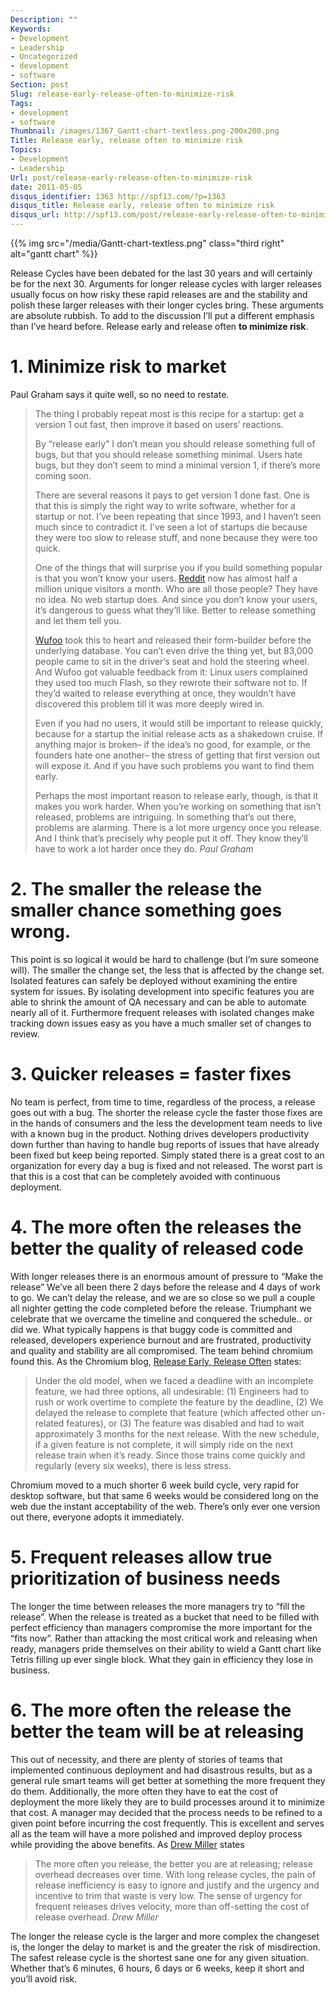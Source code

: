 ```yaml
---
Description: ""
Keywords:
- Development
- Leadership
- Uncategorized
- development
- software
Section: post
Slug: release-early-release-often-to-minimize-risk
Tags:
- development
- software
Thumbnail: /images/1367_Gantt-chart-textless.png-200x200.png
Title: Release early, release often to minimize risk
Topics:
- Development
- Leadership
Url: post/release-early-release-often-to-minimize-risk
date: 2011-05-05
disqus_identifier: 1363 http://spf13.com/?p=1363
disqus_title: Release early, release often to minimize risk
disqus_url: http://spf13.com/post/release-early-release-often-to-minimize-risk/
---
```


{{% img src="/media/Gantt-chart-textless.png" class="third right" alt="gantt chart" %}}

Release Cycles have been debated for the last 30 years and will
certainly be for the next 30. Arguments for longer release cycles with
larger releases usually focus on how risky these rapid releases are and
the stability and polish these larger releases with their longer cycles
bring. These arguments are absolute rubbish. To add to the discussion
I’ll put a different emphasis than I’ve heard before. Release early and
release often **to minimize risk**.

# 1. Minimize risk to market

Paul Graham says it quite well, so no need to restate.

> The thing I probably repeat most is this recipe for a startup: get a
> version 1 out fast, then improve it based on users’ reactions.
>
> By “release early” I don’t mean you should release something full of
> bugs, but that you should release something minimal. Users hate bugs,
> but they don’t seem to mind a minimal version 1, if there’s more
> coming soon.
>
> There are several reasons it pays to get version 1 done fast. One is
> that this is simply the right way to write software, whether for a
> startup or not. I’ve been repeating that since 1993, and I haven’t
> seen much since to contradict it. I’ve seen a lot of startups die
> because they were too slow to release stuff, and none because they
> were too quick.
>
> One of the things that will surprise you if you build something
> popular is that you won’t know your
> users. [Reddit](http://reddit.com/) now has almost half a million
> unique visitors a month. Who are all those people? They have no idea.
> No web startup does. And since you don’t know your users, it’s
> dangerous to guess what they’ll like. Better to release something and
> let them tell you.
>
> [Wufoo](http://wufoo.com/) took this to heart and released their
> form-builder before the underlying database. You can’t even drive the
> thing yet, but 83,000 people came to sit in the driver’s seat and hold
> the steering wheel. And Wufoo got valuable feedback from it: Linux
> users complained they used too much Flash, so they rewrote their
> software not to. If they’d waited to release everything at once, they
> wouldn’t have discovered this problem till it was more deeply wired
> in.
>
> Even if you had no users, it would still be important to release
> quickly, because for a startup the initial release acts as a shakedown
> cruise. If anything major is broken– if the idea’s no good, for
> example, or the founders hate one another– the stress of getting that
> first version out will expose it. And if you have such problems you
> want to find them early.
>
> Perhaps the most important reason to release early, though, is that it
> makes you work harder. When you’re working on something that isn’t
> released, problems are intriguing. In something that’s out there,
> problems are alarming. There is a lot more urgency once you release.
> And I think that’s precisely why people put it off. They know they’ll
> have to work a lot harder once they do. <cite> Paul Graham</cite>

# 2. The smaller the release the smaller chance something goes wrong.

This point is so logical it would be hard to challenge (but I’m sure
someone will). The smaller the change set, the less that is affected by
the change set. Isolated features can safely be deployed without
examining the entire system for issues. By isolating development into
specific features you are able to shrink the amount of QA necessary and
can be able to automate nearly all of it. Furthermore frequent releases
with isolated changes make tracking down issues easy as you have a much
smaller set of changes to review.

# 3. Quicker releases = faster fixes

No team is perfect, from time to time, regardless of the process, a
release goes out with a bug. The shorter the release cycle the faster
those fixes are in the hands of consumers and the less the development
team needs to live with a known bug in the product. Nothing drives
developers productivity down further than having to handle bug reports
of issues that have already been fixed but keep being reported. Simply
stated there is a great cost to an organization for every day a bug is
fixed and not released. The worst part is that this is a cost that can
be completely avoided with continuous deployment.

# 4. The more often the releases the better the quality of released code

With longer releases there is an enormous amount of pressure to “Make
the release” We’ve all been there 2 days before the release and 4 days
of work to go. We can’t delay the release, and we are so close so we
pull a couple all nighter getting the code completed before the release.
Triumphant we celebrate that we overcame the timeline and conquered the
schedule.. or did we. What typically happens is that buggy code is
committed and released, developers experience burnout and are
frustrated, productivity and quality and stability are all compromised.
The team behind chromium found this. As the Chromium blog, [Release
Early, Release
Often](http://blog.chromium.org/2010/07/release-early-release-often.html)
states:

> Under the old model, when we faced a deadline with an incomplete
> feature, we had three options, all undesirable: (1) Engineers had to
> rush or work overtime to complete the feature by the deadline, (2) We
> delayed the release to complete that feature (which affected other
> un-related features), or (3) The feature was disabled and had to wait
> approximately 3 months for the next release. With the new schedule, if
> a given feature is not complete, it will simply ride on the next
> release train when it’s ready. Since those trains come quickly and
> regularly (every six weeks), there is less stress.

Chromium moved to a much shorter 6 week build cycle, very rapid for
desktop software, but that same 6 weeks would be considered long on the
web due the instant acceptability of the web. There’s only ever one
version out there, everyone adopts it immediately.

# 5. Frequent releases allow true prioritization of business needs

The longer the time between releases the more managers try to “fill the
release”. When the release is treated as a bucket that need to be filled
with perfect efficiency than managers compromise the more important for
the “fits now”. Rather than attacking the most critical work and
releasing when ready, managers pride themselves on their ability to
wield a Gantt chart like Tetris filling up ever single block. What they
gain in efficiency they lose in business.

# 6. The more often the release the better the team will be at releasing

This out of necessity, and there are plenty of stories of teams that
implemented continuous deployment and had disastrous results, but as a
general rule smart teams will get better at something the more frequent
they do them. Additionally, the more often they have to eat the cost of
deployment the more likely they are to build processes around it to
minimize that cost. A manager may decided that the process needs to be
refined to a given point before incurring the cost frequently. This is
excellent and serves all as the team will have a more polished and
improved deploy process while providing the above benefits. As [Drew
Miller](http://twitter.com/anglicangeek) states

> The more often you release, the better you are at releasing; release
> overhead decreases over time. With long release cycles, the pain of
> release inefficiency is easy to ignore and justify and the urgency and
> incentive to trim that waste is very low. The sense of urgency for
> frequent releases drives velocity, more than off-setting the cost of
> release overhead. <cite> Drew Miller </cite>

The longer the release cycle is the larger and more complex the
changeset is, the longer the delay to market is and the greater the risk
of misdirection. The safest release cycle is the shortest sane one for
any given situation. Whether that’s 6 minutes, 6 hours, 6 days or 6
weeks, keep it short and you’ll avoid risk.
